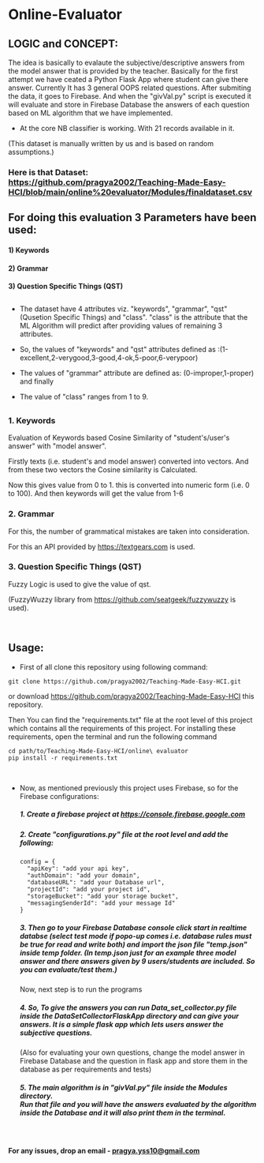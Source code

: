 # Online-Evaluator

## LOGIC and CONCEPT:

The idea is basically to evalaute the subjective/descriptive answers from the model answer that is provided by the teacher.
Basically for the first attempt we have ceated a Python Flask App where student can give there answer.
Currently It has 3 general OOPS related questions. After submiting the data, it goes to Firebase.
And when the "givVal.py" script is executed it will evaluate and store in Firebase Database the answers of each question based on ML algorithm that we have implemented.

- At the core NB classifier is working. With 21 records available in it.

(This dataset is manually written by us and is based on random assumptions.)


### Here is that Dataset: https://github.com/pragya2002/Teaching-Made-Easy-HCI/blob/main/online%20evaluator/Modules/finaldataset.csv


## For doing this evaluation 3 Parameters have been used:
#### 1) Keywords
#### 2) Grammar
#### 3) Question Specific Things (QST)

##
- The dataset have 4 attributes viz. "keywords", "grammar", "qst"(Qusetion Specific Things) and "class".
"class" is the attribute that the ML Algorithm will predict after providing values of remaining 3 attributes.

- So,
the values of "keywords" and "qst" attributes defined as :(1-excellent,2-verygood,3-good,4-ok,5-poor,6-verypoor)

- The values of "grammar" attribute are defined as: (0-improper,1-proper) and finally

- The value of "class" ranges from 1 to 9. 
##

### 1. Keywords
Evaluation of Keywords based Cosine Similarity of "student's/user's answer" with "model answer".

Firstly texts (i.e. student's and model answer) converted into vectors. And from these two vectors the Cosine similarity is Calculated.

Now this gives value from 0 to 1. this is converted into numeric form (i.e. 0 to 100). And then keywords will get the value from 1-6


### 2. Grammar
For this, the number of grammatical mistakes are taken into consideration.

For this an API provided by https://textgears.com is used.

### 3. Question Specific Things (QST)
Fuzzy Logic is used to give the value of qst.

(FuzzyWuzzy library from https://github.com/seatgeek/fuzzywuzzy is used).

<br>

## Usage:
- First of all clone this repository using following command:

```git clone https://github.com/pragya2002/Teaching-Made-Easy-HCI.git```

or download https://github.com/pragya2002/Teaching-Made-Easy-HCI this repository. 

Then You can find the "requirements.txt" file at the root level of this project which contains all the requirements of this project. For installing these requirements, open the terminal and run the following command

```
cd path/to/Teaching-Made-Easy-HCI/online\ evaluator
pip install -r requirements.txt
```
<br>

- Now, as mentioned previously this project uses Firebase, so for the Firebase configurations:
  ##### 1. Create a firebase project at https://console.firebase.google.com
 
  ##### 2. Create "configurations.py" file at the root level and add the following:
  ```
  config = {
    "apiKey": "add your api key",
    "authDomain": "add your domain",
    "databaseURL": "add your Database url",
    "projectId": "add your project id",
    "storageBucket": "add your storage bucket",
    "messagingSenderId": "add your message Id"
  }
  ```
  ##### 3. Then go to your Firebase Database console click start in realtime databse (select test mode if popo-up comes i.e. database rules must be true for read     and write both) and import the json file "temp.json" inside temp folder. (In temp.json just for an example three model answer and there answers given by 9           users/students are included. So you can evaluate/test them.)
  Now, next step is to run the programs
  
  ##### 4. So, To give the answers you can run Data_set_collector.py file inside the DataSetCollectorFlaskApp directory and can give your answers. It is a simple     flask app which lets users answer the subjective questions.

  (Also for evaluating your own questions, change the model answer in Firebase Database and the question in flask app and store them in the database as per requirements     and tests)

  ##### 5. The main algorithm is in "givVal.py" file inside the Modules directory. <br> Run that file and you will have the answers evaluated by the algorithm inside the Database and it will also print them in the terminal.


<br>

#### For any issues, drop an email - pragya.yss10@gmail.com
